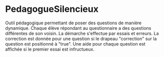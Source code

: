 # PedagogueSilencieux
Outil pédagogique permettant de poser des questions de manière dynamique. Chaque élève répondant au questionnaire a des questions différentes de son voisin. 
La démarche s'effectue par essais et erreurs. La correction est donnée pour une question si le drapeau "correction" sur la question est positionné à "true".
Une aide pour chaque question est affichée si le premier essai est infructueux.
